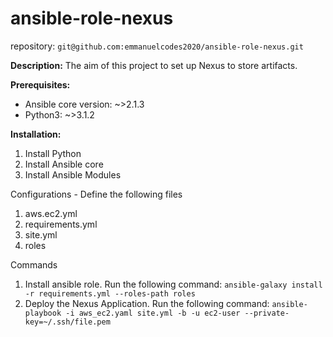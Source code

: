 # ansible-role-nexus

repository: `git@github.com:emmanuelcodes2020/ansible-role-nexus.git`

**Description:**
The aim of this project to set up Nexus to store artifacts.

**Prerequisites:**
- Ansible core version: ~>2.1.3
- Python3: ~>3.1.2

**Installation:**
1. Install Python
2. Install Ansible core
3. Install Ansible Modules

Configurations - Define the following files
1. aws.ec2.yml
2. requirements.yml
3. site.yml
4. roles

Commands
1. Install ansible role. Run the following command: `ansible-galaxy install -r requirements.yml --roles-path roles`
2. Deploy the Nexus Application. Run the following command: `ansible-playbook -i aws_ec2.yaml site.yml -b -u ec2-user --private-key=~/.ssh/file.pem`





